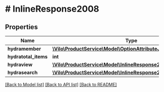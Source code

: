 # # InlineResponse2008

## Properties

Name | Type | Description | Notes
------------ | ------------- | ------------- | -------------
**hydramember** | [**\Vilo\ProductService\Model\OptionAttributeJsonldAttributeRead[]**](OptionAttributeJsonldAttributeRead.md) |  |
**hydratotal_items** | **int** |  | [optional]
**hydraview** | [**\Vilo\ProductService\Model\InlineResponse200HydraView**](InlineResponse200HydraView.md) |  | [optional]
**hydrasearch** | [**\Vilo\ProductService\Model\InlineResponse200HydraSearch**](InlineResponse200HydraSearch.md) |  | [optional]

[[Back to Model list]](../../README.md#models) [[Back to API list]](../../README.md#endpoints) [[Back to README]](../../README.md)
